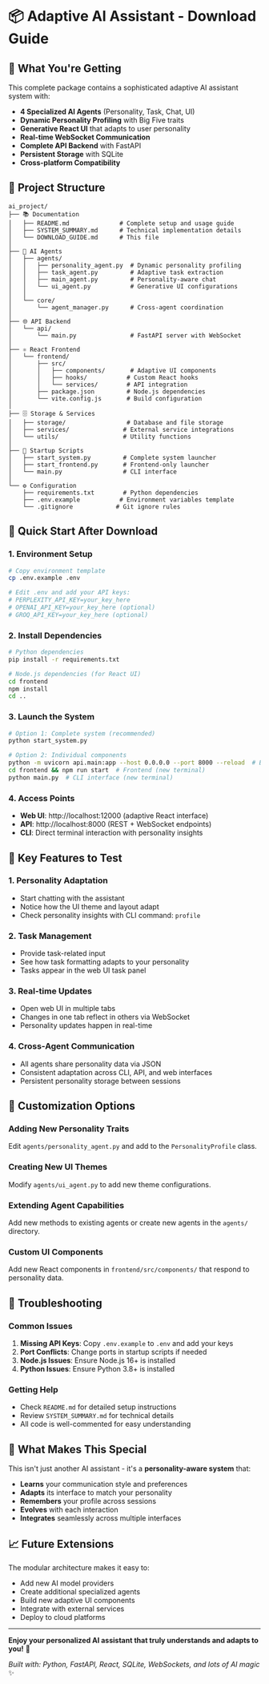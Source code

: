 # 📦 Adaptive AI Assistant - Download Guide

## 🎯 What You're Getting

This complete package contains a sophisticated adaptive AI assistant system with:

- **4 Specialized AI Agents** (Personality, Task, Chat, UI)
- **Dynamic Personality Profiling** with Big Five traits
- **Generative React UI** that adapts to user personality
- **Real-time WebSocket Communication**
- **Complete API Backend** with FastAPI
- **Persistent Storage** with SQLite
- **Cross-platform Compatibility**

## 📁 Project Structure

```
ai_project/
├── 📚 Documentation
│   ├── README.md              # Complete setup and usage guide
│   ├── SYSTEM_SUMMARY.md      # Technical implementation details
│   └── DOWNLOAD_GUIDE.md      # This file
│
├── 🤖 AI Agents
│   ├── agents/
│   │   ├── personality_agent.py  # Dynamic personality profiling
│   │   ├── task_agent.py         # Adaptive task extraction
│   │   ├── main_agent.py         # Personality-aware chat
│   │   └── ui_agent.py           # Generative UI configurations
│   │
│   └── core/
│       └── agent_manager.py      # Cross-agent coordination
│
├── 🌐 API Backend
│   └── api/
│       └── main.py               # FastAPI server with WebSocket
│
├── ⚛️ React Frontend
│   └── frontend/
│       ├── src/
│       │   ├── components/       # Adaptive UI components
│       │   ├── hooks/           # Custom React hooks
│       │   └── services/        # API integration
│       ├── package.json         # Node.js dependencies
│       └── vite.config.js       # Build configuration
│
├── 🗄️ Storage & Services
│   ├── storage/                 # Database and file storage
│   ├── services/               # External service integrations
│   └── utils/                  # Utility functions
│
├── 🚀 Startup Scripts
│   ├── start_system.py         # Complete system launcher
│   ├── start_frontend.py       # Frontend-only launcher
│   └── main.py                 # CLI interface
│
└── ⚙️ Configuration
    ├── requirements.txt        # Python dependencies
    ├── .env.example           # Environment variables template
    └── .gitignore            # Git ignore rules
```

## 🚀 Quick Start After Download

### 1. Environment Setup
```bash
# Copy environment template
cp .env.example .env

# Edit .env and add your API keys:
# PERPLEXITY_API_KEY=your_key_here
# OPENAI_API_KEY=your_key_here (optional)
# GROQ_API_KEY=your_key_here (optional)
```

### 2. Install Dependencies
```bash
# Python dependencies
pip install -r requirements.txt

# Node.js dependencies (for React UI)
cd frontend
npm install
cd ..
```

### 3. Launch the System
```bash
# Option 1: Complete system (recommended)
python start_system.py

# Option 2: Individual components
python -m uvicorn api.main:app --host 0.0.0.0 --port 8000 --reload  # Backend
cd frontend && npm run start  # Frontend (new terminal)
python main.py  # CLI interface (new terminal)
```

### 4. Access Points
- **Web UI**: http://localhost:12000 (adaptive React interface)
- **API**: http://localhost:8000 (REST + WebSocket endpoints)
- **CLI**: Direct terminal interaction with personality insights

## 🎯 Key Features to Test

### 1. Personality Adaptation
- Start chatting with the assistant
- Notice how the UI theme and layout adapt
- Check personality insights with CLI command: `profile`

### 2. Task Management
- Provide task-related input
- See how task formatting adapts to your personality
- Tasks appear in the web UI task panel

### 3. Real-time Updates
- Open web UI in multiple tabs
- Changes in one tab reflect in others via WebSocket
- Personality updates happen in real-time

### 4. Cross-Agent Communication
- All agents share personality data via JSON
- Consistent adaptation across CLI, API, and web interfaces
- Persistent personality storage between sessions

## 🔧 Customization Options

### Adding New Personality Traits
Edit `agents/personality_agent.py` and add to the `PersonalityProfile` class.

### Creating New UI Themes
Modify `agents/ui_agent.py` to add new theme configurations.

### Extending Agent Capabilities
Add new methods to existing agents or create new agents in the `agents/` directory.

### Custom UI Components
Add new React components in `frontend/src/components/` that respond to personality data.

## 🐛 Troubleshooting

### Common Issues
1. **Missing API Keys**: Copy `.env.example` to `.env` and add your keys
2. **Port Conflicts**: Change ports in startup scripts if needed
3. **Node.js Issues**: Ensure Node.js 16+ is installed
4. **Python Issues**: Ensure Python 3.8+ is installed

### Getting Help
- Check `README.md` for detailed setup instructions
- Review `SYSTEM_SUMMARY.md` for technical details
- All code is well-commented for easy understanding

## 🎉 What Makes This Special

This isn't just another AI assistant - it's a **personality-aware system** that:

- **Learns** your communication style and preferences
- **Adapts** its interface to match your personality
- **Remembers** your profile across sessions
- **Evolves** with each interaction
- **Integrates** seamlessly across multiple interfaces

## 📈 Future Extensions

The modular architecture makes it easy to:
- Add new AI model providers
- Create additional specialized agents
- Build new adaptive UI components
- Integrate with external services
- Deploy to cloud platforms

---

**Enjoy your personalized AI assistant that truly understands and adapts to you!** 🚀

*Built with: Python, FastAPI, React, SQLite, WebSockets, and lots of AI magic* ✨
